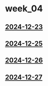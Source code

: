 # week_04 <!-- markmap: foldAll -->
## [2024-12-23](2024-12-23/2024-12-23.html)
## [2024-12-25](2024-12-25/2024-12-25.html)
## [2024-12-26](2024-12-26/2024-12-26.html)
## [2024-12-27](2024-12-27/2024-12-27.html)
